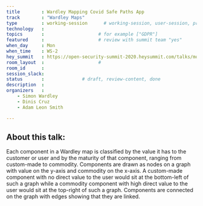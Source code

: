 ```yaml
---
title        : Wardley Mapping Covid Safe Paths App
track        : "Wardley Maps"
type         : working-session      # working-session, user-session, product-session
technology   :
topics       :                    # for example ["GDPR"]
featured     :                    # review with summit team "yes"
when_day     : Mon
when_time    : WS-2
hey_summit   : https://open-security-summit-2020.heysummit.com/talks/moving-from-graphs-to-maps/
room_layout  :                    #
room_id      : 
session_slack: 
status       :              # draft, review-content, done
description  : 
organizers   :
    - Simon Wardley
    - Dinis Cruz
    - Adam Leon Smith

---
```


## About this talk: 
Each component in a Wardley map is classified by the value it has to the customer or user and by the maturity of that component, ranging from custom-made to commodity. Components are drawn as nodes on a graph with value on the y-axis and commodity on the x-axis. A custom-made component with no direct value to the user would sit at the bottom-left of such a graph while a commodity component with high direct value to the user would sit at the top-right of such a graph. Components are connected on the graph with edges showing that they are linked. 

